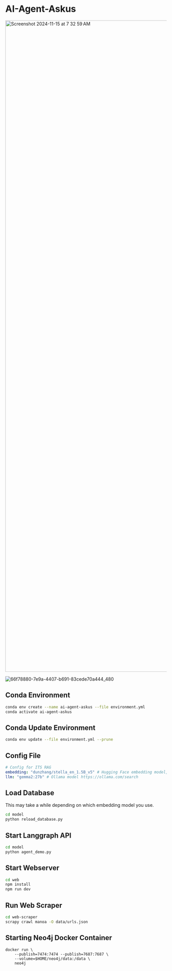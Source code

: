 # AI-Agent-Askus

<img width="2032" alt="Screenshot 2024-11-15 at 7 32 59 AM" src="https://github.com/user-attachments/assets/fe4ebd50-dbcb-4de6-9124-c3d11d778f26">

![66f78880-7e9a-4407-b691-83cede70a444_480](https://github.com/user-attachments/assets/c4e614a8-78e7-463e-b4e1-403980022ad2)


## Conda Environment
```bash
conda env create --name ai-agent-askus --file environment.yml
conda activate ai-agent-askus
```

## Conda Update Environment
```bash
conda env update --file environment.yml --prune
```

## Config File
```yml
# Config for ITS RAG
embedding: "dunzhang/stella_en_1.5B_v5" # Hugging Face embedding model, additional libraries may need to be installed to use other models
llm: "gemma2:27b" # Ollama model https://ollama.com/search
```

## Load Database
This may take a while depending on which embedding model you use.
```bash
cd model
python reload_database.py
```

## Start Langgraph API
```bash
cd model
python agent_demo.py
```

## Start Webserver
```bash
cd web
npm install
npm run dev
```

## Run Web Scraper
```bash
cd web-scraper
scrapy crawl manoa -O data/urls.json
```

## Starting Neo4j Docker Container
```
docker run \
    --publish=7474:7474 --publish=7687:7687 \
    --volume=$HOME/neo4j/data:/data \
    neo4j
```